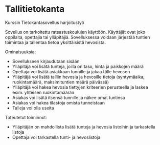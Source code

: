# Tallitietokanta
Kurssin Tietokantasovellus harjoitustyö

Sovellus on tarkoitettu ratsastuskoulujen käyttöön. Käyttäjät ovat joko oppilaita, opettajia tai ylläpitäjiä. Sovelluksessa voidaan järjestää tuntien toimintaa ja tallentaa tietoa yksittäisistä hevosista.

Ominaisuuksia:
- Sovellukseen kirjaudutaan sisään
- Ylläpitäjä voi lisätä tunteja, joilla on taso, hinta ja paikkojen määrä
- Opettaja voi lisätä asiakkaan tunnille ja jakaa tälle hevosen
- Ylläpitäjä voi lisätä talliin hevosia ja hevosille tietoja (syntymäaika, ruokintamäärä, maksimituntien määrä päivässä)
- Ylläpitäjä voi hakea hevosia tiettyjen kriteerien perusteella ja laskea esim. yhteisen ruokintamäärän
- Asiakas voi lisätä itsensä tunnille ja näkee omat tuntinsa 
- Asiakas voi hakea tilastoja omista tunneistaan
- Talleja voi olla useita

Toteutetut toiminnot:
- Ylläpitäjän on mahdollista lisätä tunteja ja hevosia listoihin ja tarkastella listoja
- Opettaja voi tarkastella tunti- ja hevoslistoja

